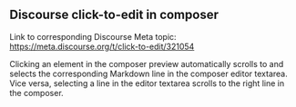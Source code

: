 ## Discourse click-to-edit in composer

Link to corresponding Discourse Meta topic: https://meta.discourse.org/t/click-to-edit/321054

Clicking an element in the composer preview automatically scrolls to and selects the corresponding Markdown line in the composer editor textarea. Vice versa, selecting a line in the editor textarea scrolls to the right line in the composer.
